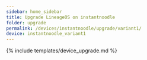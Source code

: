 ```yaml
---
sidebar: home_sidebar
title: Upgrade LineageOS on instantnoodle
folder: upgrade
permalink: /devices/instantnoodle/upgrade/variant1/
device: instantnoodle_variant1
---
```

{% include templates/device_upgrade.md %}

